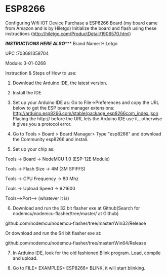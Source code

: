 # ESP8266
Configuring Wifi IOT Device
Purchase a ESP8266 Board (my board came from Amazon and is by Hiletgo)
Initialize the board and flash using these instructions (http://hiletgo.com/ProductDetail/1906570.html)

***********INSTRUCTIONS HERE ALSO**************
Brand Name:  HiLetgo 

UPC :703681358704

Module: 3-01-0268



Instruction & Steps of How to use:

1. Download the Arduino IDE, the latest version. 

2. Install the IDE

3. Set up your Arduino IDE as: Go to File->Preferences and copy the URL below to get the ESP board manager extensions: http://arduino.esp8266.com/stable/package_esp8266com_index.json Placing the http:// before the URL lets the Arduino IDE use it...otherwise it gives you a protocol error.

4. Go to Tools > Board > Board Manager> Type "esp8266" and download the Community esp8266 and install. 

5. Set up your chip as:

Tools -> Board -> NodeMCU 1.0 (ESP-12E Module)

Tools -> Flash Size -> 4M (3M SPIFFS)

Tools -> CPU Frequency -> 80 Mhz

Tools -> Upload Speed -> 921600

Tools-->Port--> (whatever it is)

6. Download and run the 32 bit flasher exe at Github(Search for nodemcu/nodemcu-flasher/tree/master/ at Github)

github.com/nodemcu/nodemcu-flasher/tree/master/Win32/Release 

Or download and run the 64 bit flasher exe at: 

github.com/nodemcu/nodemcu-flasher/tree/master/Win64/Release

7. In Arduino IDE, look for the old fashioned Blink program. Load, compile and upload. 

8. Go to FILE> EXAMPLES> ESP8266> BLINK, it will start blinking. 
